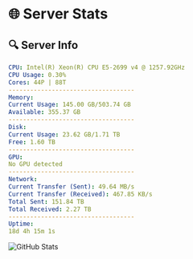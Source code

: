 # 🌐 Server Stats
## 🔍 Server Info
```yaml
CPU: Intel(R) Xeon(R) CPU E5-2699 v4 @ 1257.92GHz
CPU Usage: 0.30%
Cores: 44P | 88T
-----------------------------------
Memory:
Current Usage: 145.00 GB/503.74 GB
Available: 355.37 GB
-----------------------------------
Disk:
Current Usage: 23.62 GB/1.71 TB
Free: 1.60 TB
-----------------------------------
GPU:
No GPU detected
-----------------------------------
Network:
Current Transfer (Sent): 49.64 MB/s
Current Transfer (Received): 467.85 KB/s
Total Sent: 151.84 TB
Total Received: 2.27 TB
-----------------------------------
Uptime:
18d 4h 15m 1s
```
![GitHub Stats](https://img.shields.io/badge/Updated-2025-02-26_02:58:19-blue)